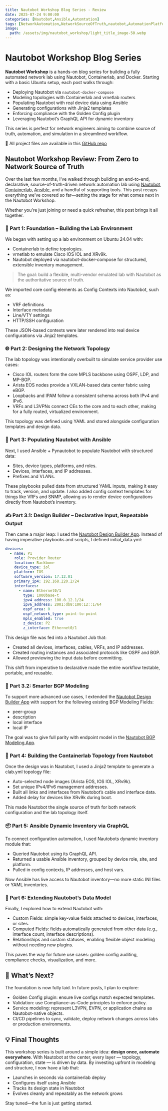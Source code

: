 ```yaml
---
title: Nautobot Workshop Blog Series - Review
date: 2025-07-24 9:00:00
categories: [Nautobot,Ansible,Automtation]
tags: [NetworkAutomation,NetworkSourceOfTruth,nautobot,AutomationPlatform,NautobotTutorials]
image:
  path: /assets/img/nautobot_workshop/light_title_image-50.webp
---
```


# Nautobot Workshop Blog Series

**Nautobot Workshop** is a hands-on blog series for building a fully automated network lab using Nautobot, Containerlab, and Docker. Starting with a basic Ubuntu setup, each post walks through:

- Deploying Nautobot via `nautobot-docker-compose`
- Modeling topologies with Containerlab and vrnetlab routers
- Populating Nautobot with real device data using Ansible
- Generating configurations with Jinja2 templates
- Enforcing compliance with the Golden Config plugin
- Leveraging Nautobot’s GraphQL API for dynamic inventory

This series is perfect for network engineers aiming to combine source of truth, automation, and simulation in a streamlined workflow.

🚀 All project files are available in this [GitHub repo](https://github.com/byrn-baker/Nautobot-Workshop)


## Nautobot Workshop Review: From Zero to Network Source of Truth
Over the last few months, I’ve walked through building an end-to-end, declarative, source-of-truth-driven network automation lab using [Nautobot](https://networktocode.com/nautobot/), [Containerlab](https://containerlab.dev/), [Ansible](https://docs.ansible.com/?extIdCarryOver=true&intcmp=7015Y000003t7aWQAQ&sc_cid=701f2000001OH6fAAG), and a handful of supporting tools. This post recaps everything we’ve covered so far—setting the stage for what comes next in the Nautobot Workshop.

Whether you're just joining or need a quick refresher, this post brings it all together.

### 🧱 Part 1: Foundation – Building the Lab Environment
We began with setting up a lab environment on Ubuntu 24.04 with:
- Containerlab to define topologies.
- vrnetlab to emulate Cisco IOS IOL and XRv9k.
- Nautobot deployed via nautobot-docker-compose for structured, extensible inventory management.
> The goal: build a flexible, multi-vendor emulated lab with Nautobot as the authoritative source of truth.

We imported core config elements as Config Contexts into Nautobot, such as:
- VRF definitions
- Interface metadata
- Line/VTY settings
- HTTP/SSH configuration

These JSON-based contexts were later rendered into real device configurations via Jinja2 templates.

### 🌐 Part 2: Designing the Network Topology
The lab topology was intentionally overbuilt to simulate service provider use cases:
- Cisco IOL routers form the core MPLS backbone using OSPF, LDP, and MP-BGP.
- Arista EOS nodes provide a VXLAN-based data center fabric using eBGP.
- Loopbacks and IPAM follow a consistent schema across both IPv4 and IPv6.
- VRFs and L3VPNs connect CEs to the core and to each other, making for a fully routed, virtualized environment.

This topology was defined using YAML and stored alongside configuration templates and design data.

### 🧩 Part 3: Populating Nautobot with Ansible
Next, I used Ansible + Pynautobot to populate Nautobot with structured data:
- Sites, device types, platforms, and roles.
- Devices, interfaces, and IP addresses.
- Prefixes and VLANs.

These playbooks pulled data from structured YAML inputs, making it easy to track, version, and update. I also added config context templates for things like VRFs and SNMP, allowing us to render device configurations directly from Nautobot’s inventory.

### ✍️ Part 3.1: Design Builder – Declarative Input, Repeatable Output
Then came a major leap: I used the [Nautobot Design Builder App](https://github.com/nautobot/nautobot-app-design-builder).
Instead of having imperative playbooks and scripts, I defined initial_data.yml:

```yaml
devices:       
  - name: P1
    role: Provider Router
    location: Backbone
    device_type: iol
    platform: IOS
    software_version: 17.12.01
    primary_ip4: 192.168.220.2/24
    interfaces:
      - name: Ethernet0/1
        type: 1000base-t
        ipv4_address: 100.0.12.1/24
        ipv6_address: 2001:db8:100:12::1/64
        ospf_area: 0
        ospf_network_type: point-to-point
        mpls_enabled: true
        z_device: P2
        z_interface: Ethernet0/1
```

This design file was fed into a Nautobot Job that:
- Created all devices, interfaces, cables, VRFs, and IP addresses.
- Created routing instances and associated protocols like OSPF and BGP.
- Allowed previewing the input data before committing.

This shift from imperative to declarative made the entire workflow testable, portable, and reusable.

### 🧠 Part 3.2: Smarter BGP Modeling
To support more advanced use cases, I extended the [Nautobot Design Builder App](https://github.com/nautobot/nautobot-app-design-builder) with support for the following existing BGP Modeling Fields:
- peer-group
- description
- local interface
- local IP

The goal was to give full parity with endpoint model in the [Nautobot BGP Modeling App](https://github.com/nautobot/nautobot-app-bgp-models).

### 🧪 Part 4: Building the Containerlab Topology from Nautobot
Once the design was in Nautobot, I used a Jinja2 template to generate a clab.yml topology file:
- Auto-selected node images (Arista EOS, IOS IOL, XRv9k).
- Set unique IPv4/IPv6 management addresses.
- Built all links and interfaces from Nautobot’s cable and interface data.
- Added delay for devices like XRv9k during boot.

This made Nautobot the single source of truth for both network configuration and the lab topology itself.

### 📦 Part 5: Ansible Dynamic Inventory via GraphQL
To connect configuration automation, I used Nautobots dynamic inventory module that:
- Queried Nautobot using its GraphQL API.
- Returned a usable Ansible inventory, grouped by device role, site, and platform.
- Pulled in config contexts, IP addresses, and host vars.

Now Ansible has live access to Nautobot inventory—no more static INI files or YAML inventories.

### 🧬 Part 6: Extending Nautobot’s Data Model
Finally, I explored how to extend Nautobot with:
- Custom Fields: simple key-value fields attached to devices, interfaces, or sites.
- Computed Fields: fields automatically generated from other data (e.g., interface count, interface descriptions).
- Relationships and custom statuses, enabling flexible object modeling without needing new plugins.

This paves the way for future use cases: golden config auditing, compliance checks, visualization, and more.

## 🚀 What’s Next?
The foundation is now fully laid. In future posts, I plan to explore:
- Golden Config plugin: ensure live configs match expected templates.
- Validation: use Compliance-as-Code principles to enforce policy.
- Service modeling: represent L3VPN, EVPN, or application chains as Nautobot-native objects.
- CI/CD pipelines to sync, validate, deploy network changes across labs or production environments.

## 💡 Final Thoughts
This workshop series is built around a simple idea: **design once, automate everywhere**. With Nautobot at the center, every layer — topology, configuration, state — is driven by data.
By investing upfront in modeling and structure, I now have a lab that:
- Launches in seconds via containerlab deploy
- Configures itself using Ansible
- Tracks its design state in Nautobot
- Evolves cleanly and repeatably as the network grows

Stay tuned—the fun is just getting started.